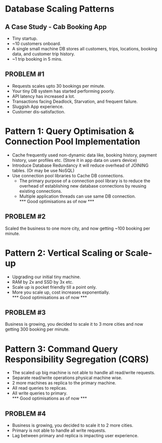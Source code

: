# Database Scaling Patterns

## A Case Study - Cab Booking App
- Tiny startup.
- ~10 customers onboard.
- A single small machine DB stores all customers, trips, locations, booking data, and customer trip history.
- ~1 trip booking in 5 mins.

## PROBLEM #1
- Requests scales upto 30 bookings per minute.
- Your tiny DB system has started performing poorly.
- API latency has increased a lot.
- Transactions facing Deadlock, Starvation, and frequent failure.
- Sluggish App experience.
- Customer dis-satisfaction.

# Pattern 1: Query Optimisation & Connection Pool Implementation
- Cache frequently used non-dynamic data like, booking history, payment history, user profiles etc. (Store it in app data on users device)
- Introduce Database Redundancy it will reduce overhead of JOINING tables. (Or may be use NoSQL)
- Use connection pool libraries to Cache DB connections.
  - The primary purpose of a connection pool library is to reduce the overhead of establishing new database connections by reusing existing connections.
  - Multiple application threads can use same DB connection.  
*** Good optimisations as of now ***

## PROBLEM #2
Scaled the business to one more city, and now getting ~100 booking per minute.

# Pattern 2: Vertical Scaling or Scale-up
- Upgrading our initial tiny machine.
- RAM by 2x and SSD by 3x etc.
- Scale up is pocket friendly till a point only.
- More you scale up, cost increases exponentially.  
*** Good optimisations as of now ***

## PROBLEM #3
Business is growing, you decided to scale it to 3 more cities and now getting 300 booking per minute.

# Pattern 3: Command Query Responsibility Segregation (CQRS)
- The scaled up big machine is not able to handle all read/write requests.
- Separate read/write operations physical machine wise.
- 2 more machines as replica to the primary machine.
- All read queries to replicas.
- All write queries to primary.  
*** Good optimisations as of now ***

## PROBLEM #4
- Business is growing, you decided to scale it to 2 more cities.
- Primary is not able to handle all write requests.
- Lag between primary and replica is impacting user experience.
